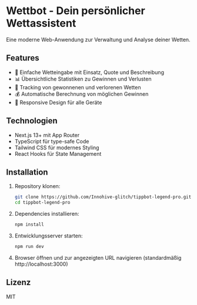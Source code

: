 # Wettbot - Dein persönlicher Wettassistent

Eine moderne Web-Anwendung zur Verwaltung und Analyse deiner Wetten.

## Features

- 📝 Einfache Wetteingabe mit Einsatz, Quote und Beschreibung
- 📊 Übersichtliche Statistiken zu Gewinnen und Verlusten
- 🎯 Tracking von gewonnenen und verlorenen Wetten
- 💰 Automatische Berechnung von möglichen Gewinnen
- 📱 Responsive Design für alle Geräte

## Technologien

- Next.js 13+ mit App Router
- TypeScript für type-safe Code
- Tailwind CSS für modernes Styling
- React Hooks für State Management

## Installation

1. Repository klonen:
   ```bash
   git clone https://github.com/Innohive-glitch/tippbot-legend-pro.git
   cd tippbot-legend-pro
   ```

2. Dependencies installieren:
   ```bash
   npm install
   ```

3. Entwicklungsserver starten:
   ```bash
   npm run dev
   ```

4. Browser öffnen und zur angezeigten URL navigieren (standardmäßig http://localhost:3000)

## Lizenz

MIT
